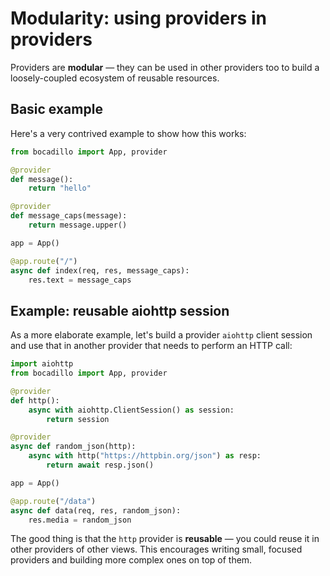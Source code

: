 # Modularity: using providers in providers

Providers are **modular** — they can be used in other providers too to build a loosely-coupled ecosystem of reusable resources.

## Basic example

Here's a very contrived example to show how this works:

```python
from bocadillo import App, provider

@provider
def message():
    return "hello"

@provider
def message_caps(message):
    return message.upper()

app = App()

@app.route("/")
async def index(req, res, message_caps):
    res.text = message_caps
```

## Example: reusable aiohttp session

As a more elaborate example, let's build a provider `aiohttp` client session and use that in another provider that needs to perform an HTTP call:

```python
import aiohttp
from bocadillo import App, provider

@provider
def http():
    async with aiohttp.ClientSession() as session:
        return session

@provider
async def random_json(http):
    async with http("https://httpbin.org/json") as resp:
        return await resp.json()

app = App()

@app.route("/data")
async def data(req, res, random_json):
    res.media = random_json
```

The good thing is that the `http` provider is **reusable** — you could reuse it in other providers of other views. This encourages writing small, focused providers and building more complex ones on top of them.
